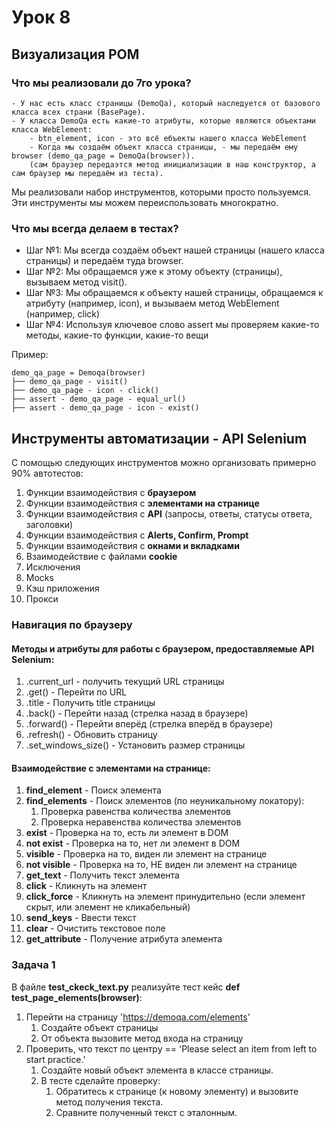 # Урок 8

## Визуализация POM

### Что мы реализовали до 7го урока?
    - У нас есть класс страницы (DemoQa), который наследуется от базового класса всех страни (BasePage).
    - У класса DemoQa есть какие-то атрибуты, которые являются объектами класса WebElement:
        - btn_element, icon - это всё ебъекты нашего класса WebElement
        - Когда мы создаём объект класса страницы, - мы передаём ему browser (demo_qa_page = DemoQa(browser)).
        (сам браузер передаэтся метод инициализации в наш конструктор, а сам браузер мы передаём из теста).

Мы реализовали набор инструментов, которыми просто пользуемся. Эти инструменты мы можем переиспользовать многократно. 

### Что мы всегда делаем в тестах?
 - Шаг №1: Мы всегда создаём объект нашей страницы (нашего класса страницы) и передаём туда browser.
 - Шаг №2: Мы обращаемся уже к этому объекту (страницы), вызываем метод visit().
 - Шаг №3: Мы обращаемся к объекту нашей страницы, обращаемся к атрибуту (например, icon), и вызываем метод WebElement (например, click)
 - Шаг №4: Используя ключевое слово assert мы проверяем какие-то методы, какие-то функции, какие-то вещи

Пример:

    demo_qa_page = Demoqa(browser)
    ├── demo_qa_page - visit()
    ├── demo_qa_page - icon - click()   
    ├── assert - demo_qa_page - equal_url()
    ├── assert - demo_qa_page - icon - exist()

## Инструменты автоматизации - API Selenium
С помощью следующих инструментов можно организовать примерно 90% автотестов:
1. Функции взаимодействия с **браузером**
2. Функции взаимодействия с **элементами на странице**
3. Функции взаимодействия с **API** (запросы, ответы, статусы ответа, заголовки)
4. Функции взаимодействия с **Alerts, Confirm, Prompt**
5. Функции взаимодействия с **окнами и вкладками**
6. Взаимодействие с файлами **cookie** 
7. Исключения
8. Mocks
9. Кэш приложения
10. Прокси

### Навигация по браузеру
#### Методы и атрибуты для работы с браузером, предоставляемые API Selenium:
1. .current_url - получить текущий URL страницы
2. .get() - Перейти по URL
3. .title - Получить title страницы
4. .back() - Перейти назад (стрелка назад в браузере)
5. .forward() - Перейти вперёд (стрелка вперёд в браузере)
6. .refresh() - Обновить страницу
7. .set_windows_size() - Установить размер страницы

#### Взаимодействие с элементами на странице:
1. **find_element** - Поиск элемента
2. **find_elements** - Поиск элементов (по неуникальному локатору):
   1. Проверка равенства количества элементов
   2. Проверка неравенства количества элементов
3. **exist** - Проверка на то, есть ли элемент в DOM
4. **not exist** - Проверка на то, нет ли элемент в DOM
5. **visible** - Проверка на то, виден ли элемент на странице
6. **not visible** - Проверка на то, НЕ виден ли элемент на странице
7. **get_text** - Получить текст элемента
8. **click** - Кликнуть на элемент
9. **click_force** - Кликнуть на элемент принудительно (если элемент скрыт, или элемент не кликабельный)
10. **send_keys** - Ввести текст
11. **clear** - Очистить текстовое поле
12. **get_attribute** - Получение атрибута элемента

### Задача 1
В файле **test_ckeck_text.py** реализуйте тест кейс **def test_page_elements(browser)**:
1. Перейти на страницу 'https://demoqa.com/elements'
   1. Создайте объект страницы
   2. От объекта вызовите метод входа на страницу
2. Проверить, что текст по центру == 'Please select an item from left to start practice.'
   1. Создайте новый объект элемента в классе страницы.
   2. В тесте сделайте проверку:
      1. Обратитесь к странице (к новому элементу) и вызовите метод получения текста.
      2. Сравните полученный текст с эталонным.